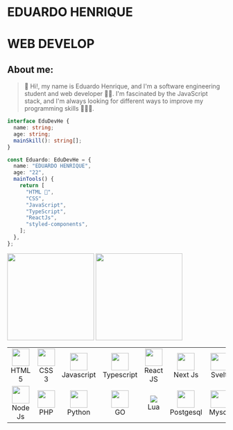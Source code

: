 # EDUARDO HENRIQUE

# WEB DEVELOP 
## About me: 


>👋 Hi!, my name is Eduardo Henrique, and I'm a software engineering student and web developer 🧑‍💻. I'm fascinated by the JavaScript stack, and I'm always looking for different ways to improve my programming skills 🏋️‍♂️🧠.

```typescript
interface EduDevHe {
  name: string;
  age: string;
  mainSkill(): string[];
}

const Eduardo: EduDevHe = {
  name: "EDUARDO HENRIQUE",
  age: "22",
  mainTools() {
    return [
      "HTML ",
      "CSS",
      "JavaScript",
      "TypeScript",
      "ReactJs",
      "styled-components",
    ];
  },
};
```
<div style="display: inline-block;">
  <img align="center" 
  height="200em" src="https://github-readme-stats.vercel.app/api?username=EduDevHe&repo=github-readme-stats&theme=swift"
   />
  <img
    align="center"
    height="200em"
    src="https://github-readme-stats.vercel.app/api/top-langs/?username=EduDevHe&layout=compact&locale=pt-br&langs_count=20&theme=swift"
  />
</div>

<table>
  <tr>
    <td align="center" width = "100" >
      <img height = "40" width = "40" src="https://cdn.jsdelivr.net/gh/devicons/devicon/icons/html5/html5-original.svg" />
      <br>
      HTML 5
    </td>
    <td align="center" width = "100" >
      <img height = "40" width = "40" src="https://cdn.jsdelivr.net/gh/devicons/devicon/icons/css3/css3-original.svg" />
      <br>
      CSS 3
    </td>
    <td align="center" width = "100" >
      <img height = "40" width = "40" src="https://cdn.jsdelivr.net/gh/devicons/devicon/icons/javascript/javascript-original.svg" />
      <br>
      Javascript
    </td>
    <td align="center" width = "100" >
      <img height = "40" width = "40"  src="https://cdn.jsdelivr.net/gh/devicons/devicon/icons/typescript/typescript-original.svg"/>      
      <br>
      Typescript
    </td>
    <td align="center" width = "100" >
      <img height = "40" width = "40" src="https://cdn.jsdelivr.net/gh/devicons/devicon/icons/react/react-original-wordmark.svg" />
      <br>
      React JS
    </td>
    <td align="center" width = "100" >
      <img height = "40" width = "40" src="https://cdn.jsdelivr.net/gh/devicons/devicon/icons/nextjs/nextjs-line.svg" />
      <br>
      Next Js
    </td>
    <td align="center" width = "100" >
      <img height = "40" width = "40" src="https://cdn.jsdelivr.net/gh/devicons/devicon/icons/svelte/svelte-original.svg"/>          
      <br>
      Svelt
    </td>
  </tr>
    
  <tr>
    <td align="center" width = "100" >
      <img height = "40" width = "40" src="https://cdn.jsdelivr.net/gh/devicons/devicon/icons/nodejs/nodejs-original.svg" />
      <br>
      Node Js
    </td>
    <td align="center" width = "100" >
      <img height = "40" width = "40" src="https://cdn.jsdelivr.net/gh/devicons/devicon/icons/php/php-original.svg" />
      <br>
      PHP
    </td>
     <td align="center" width = "100" >
      <img height = "40" width = "40" src="https://cdn.jsdelivr.net/gh/devicons/devicon/icons/python/python-original.svg" />
      <br>
      Python
    </td>
    <td align="center" width = "100" >
      <img height = "40" width = "40" src="https://cdn.jsdelivr.net/gh/devicons/devicon/icons/go/go-original.svg" />
      <br>
      GO
    </td>
    <td align="center" width = "100" >
      <img src="https://cdn.jsdelivr.net/gh/devicons/devicon/icons/lua/lua-plain-wordmark.svg" />
      <br>
      Lua
    </td>
    <td align="center" width = "100" >
      <img height = "40" width = "40" src="https://cdn.jsdelivr.net/gh/devicons/devicon/icons/postgresql/postgresql-original-wordmark.svg" />
      <br>
      Postgesql
    </td>
    <td align="center" width = "100" >
      <img height = "40" width = "40" src="https://cdn.jsdelivr.net/gh/devicons/devicon/icons/mysql/mysql-original.svg" />  
      <br>
      Mysql
    </td>
  </tr>
  
</table>




